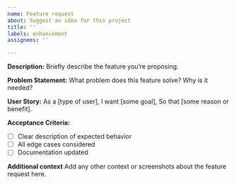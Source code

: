 ```yaml
---
name: Feature request
about: Suggest an idea for this project
title: ''
labels: enhancement
assignees: ''

---
```


**Description:** 
Briefly describe the feature you’re proposing.

**Problem Statement:** 
What problem does this feature solve? Why is it needed?

**User Story:**
As a [type of user],
I want [some goal],
So that [some reason or benefit].

**Acceptance Criteria:**
- [ ] Clear description of expected behavior
- [ ] All edge cases considered
- [ ] Documentation updated

**Additional context**
Add any other context or screenshots about the feature request here.
